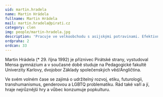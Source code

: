 ```yaml
---
uid: martin.hradela
name: Martin Hrádela
fullname: Martin Hrádela
mail: martin.hradela@pirati.cz
category: clen
img: people/martin-hradela.jpg
description: 'Pracuje ve velkoobchodu s asijskými potravinami. Efektivní altruista. Proponent silné svobody slova.'
ordpraha: 2
ordcan: 33
---
```

Martin Hrádela (* 29. října 1992) je příznivec Pirátské strany, vystudoval Mensa gymnázium a v současné době studuje na Pedagogické fakultě Univerzity Karlovy, dvojobor Základy společenských věd/Angličtina.

Ve svém volném čase se zajímá o udržitelný rozvoj, etiku, futurologii, transhumanismus, genderovou a LGBTQ problematiku. Rád také vaří a jí, hraje nejrůznější hry a vůbec konzumuje popkulturu.


